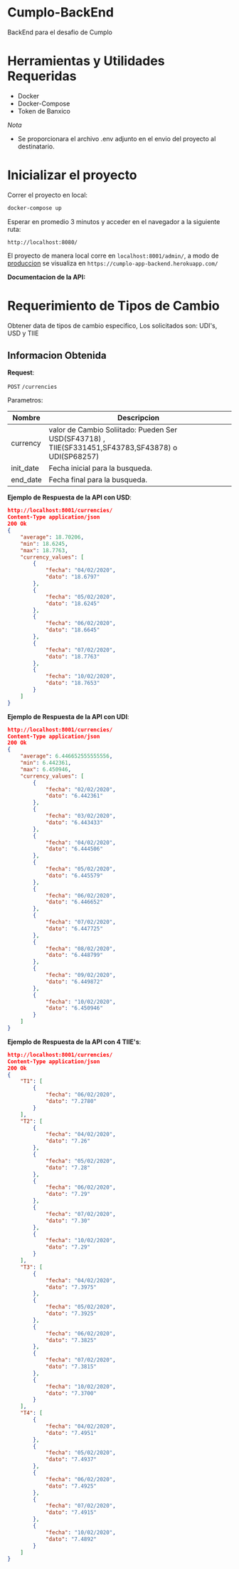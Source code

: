 # Cumplo-BackEnd
BackEnd para el desafio de Cumplo


# Herramientas y Utilidades Requeridas

- Docker
- Docker-Compose
- Token de Banxico

*Nota*
- Se proporcionara el archivo .env adjunto en el envio del proyecto al destinatario.


# Inicializar el proyecto

Correr el proyecto en local:

```bash
docker-compose up
```

Esperar en promedio 3 minutos y acceder en el navegador a la siguiente ruta:

```
http://localhost:8080/
```

El proyecto de manera local corre en ```localhost:8001/admin/```, a modo de [produccion](https://cumplo-app-backend.herokuapp.com/) se visualiza en ```https://cumplo-app-backend.herokuapp.com/```





**Documentacion de la API:**

# Requerimiento de Tipos de Cambio
Obtener data de tipos de cambio especifico, Los solicitados son: UDI's, USD y TIIE


## Informacion Obtenida

**Request**:

`POST` `/currencies`

Parametros:

Nombre           | Descripcion
-----------------|------------
currency         | valor de Cambio Soliitado: Pueden Ser USD(SF43718) , TIIE(SF331451,SF43783,SF43878) o UDI(SP68257)
init_date        | Fecha inicial para la busqueda.
end_date         | Fecha final para la busqueda.




**Ejemplo de Respuesta de la API con USD**:

```json
http://localhost:8001/currencies/
Content-Type application/json
200 Ok
{
    "average": 18.70206,
    "min": 18.6245,
    "max": 18.7763,
    "currency_values": [
        {
            "fecha": "04/02/2020",
            "dato": "18.6797"
        },
        {
            "fecha": "05/02/2020",
            "dato": "18.6245"
        },
        {
            "fecha": "06/02/2020",
            "dato": "18.6645"
        },
        {
            "fecha": "07/02/2020",
            "dato": "18.7763"
        },
        {
            "fecha": "10/02/2020",
            "dato": "18.7653"
        }
    ]
}
```

**Ejemplo de Respuesta de la API con UDI**:


```json
http://localhost:8001/currencies/
Content-Type application/json
200 Ok
{
    "average": 6.446652555555556,
    "min": 6.442361,
    "max": 6.450946,
    "currency_values": [
        {
            "fecha": "02/02/2020",
            "dato": "6.442361"
        },
        {
            "fecha": "03/02/2020",
            "dato": "6.443433"
        },
        {
            "fecha": "04/02/2020",
            "dato": "6.444506"
        },
        {
            "fecha": "05/02/2020",
            "dato": "6.445579"
        },
        {
            "fecha": "06/02/2020",
            "dato": "6.446652"
        },
        {
            "fecha": "07/02/2020",
            "dato": "6.447725"
        },
        {
            "fecha": "08/02/2020",
            "dato": "6.448799"
        },
        {
            "fecha": "09/02/2020",
            "dato": "6.449872"
        },
        {
            "fecha": "10/02/2020",
            "dato": "6.450946"
        }
    ]
}
```
**Ejemplo de Respuesta de la API con  4 TIIE's**:


```json
http://localhost:8001/currencies/
Content-Type application/json
200 Ok
{
    "T1": [
        {
            "fecha": "06/02/2020",
            "dato": "7.2780"
        }
    ],
    "T2": [
        {
            "fecha": "04/02/2020",
            "dato": "7.26"
        },
        {
            "fecha": "05/02/2020",
            "dato": "7.28"
        },
        {
            "fecha": "06/02/2020",
            "dato": "7.29"
        },
        {
            "fecha": "07/02/2020",
            "dato": "7.30"
        },
        {
            "fecha": "10/02/2020",
            "dato": "7.29"
        }
    ],
    "T3": [
        {
            "fecha": "04/02/2020",
            "dato": "7.3975"
        },
        {
            "fecha": "05/02/2020",
            "dato": "7.3925"
        },
        {
            "fecha": "06/02/2020",
            "dato": "7.3825"
        },
        {
            "fecha": "07/02/2020",
            "dato": "7.3815"
        },
        {
            "fecha": "10/02/2020",
            "dato": "7.3700"
        }
    ],
    "T4": [
        {
            "fecha": "04/02/2020",
            "dato": "7.4951"
        },
        {
            "fecha": "05/02/2020",
            "dato": "7.4937"
        },
        {
            "fecha": "06/02/2020",
            "dato": "7.4925"
        },
        {
            "fecha": "07/02/2020",
            "dato": "7.4915"
        },
        {
            "fecha": "10/02/2020",
            "dato": "7.4892"
        }
    ]
}
```


